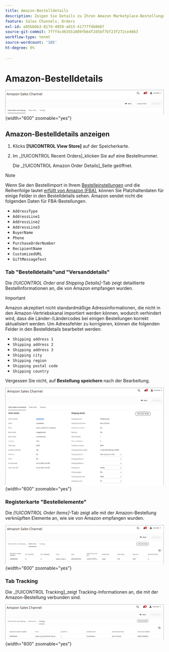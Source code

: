 ```yaml
---
title: Amazon-Bestelldetails
description: Zeigen Sie Details zu Ihren Amazon Marketplace-Bestellungen in der Adobe Commerce oder Magento Open Source Admin an.
feature: Sales Channels, Orders
exl-id: a85bb6b3-817d-4859-a815-41777f4b8667
source-git-commit: 7fff4c463551089fb64f2d5bf7bf23f272ce4663
workflow-type: tm+mt
source-wordcount: '185'
ht-degree: 0%

---
```


# Amazon-Bestelldetails

![Amazon-Bestelldetails](assets/amazon-order-details-header.png){width="600" zoomable="yes"}

## Amazon-Bestelldetails anzeigen

1. Klicks **[!UICONTROL View Store]** auf der Speicherkarte.

1. Im _[!UICONTROL Recent Orders]_klicken Sie auf eine Bestellnummer.

   Die _[!UICONTROL Amazon Order Details]_Seite geöffnet.

>[!NOTE]
>
>Wenn Sie den Bestellimport in Ihrem [Bestelleinstellungen](./order-settings.md) und die Reihenfolge lautet [erfüllt von Amazon (FBA)](./fulfilled-by.md), können Sie Platzhalterdaten für einige Felder in den Bestelldetails sehen. Amazon sendet nicht die folgenden Daten für FBA-Bestellungen.
>
> - `AddressType`
> - `AddressLine1`
> - `AddressLine2`
> - `AddressLine3`
> - `BuyerName`
> - `Phone`
> - `PurchaseOrderNumber`
> - `RecipientName`
> - `CustomizedURL`
> - `GiftMessageText`

### Tab &quot;Bestelldetails&quot;und &quot;Versanddetails&quot;

Die _[!UICONTROL Order and Shipping Details]_-Tab zeigt detaillierte Bestellinformationen an, die von Amazon empfangen wurden.

>[!IMPORTANT]
>
>Amazon akzeptiert nicht standardmäßige Adressinformationen, die nicht in den Amazon-Vertriebskanal importiert werden können, wodurch verhindert wird, dass die Länder-/Ländercodes bei einigen Bestellungen korrekt aktualisiert werden. Um Adressfehler zu korrigieren, können die folgenden Felder in den Bestelldetails bearbeitet werden:
>
>- `Shipping address 1`
>- `Shipping address 2`
>- `Shipping address 3`
>- `Shipping city`
>- `Shipping region`
>- `Shipping postal code`
>- `Shipping country`
>
>Vergessen Sie nicht, auf **Bestellung speichern** nach der Bearbeitung.

![Bestelldetails und Versanddetails](assets/amazon-order-details.png){width="600" zoomable="yes"}

### Registerkarte &quot;Bestellelemente&quot;

Die _[!UICONTROL Order Items]_-Tab zeigt alle mit der Amazon-Bestellung verknüpften Elemente an, wie sie von Amazon empfangen wurden.

![Bestellelementdetails](assets/amazon-order-item-details.png){width="600" zoomable="yes"}

### Tab Tracking

Die _[!UICONTROL Tracking]_zeigt Tracking-Informationen an, die mit der Amazon-Bestellung verbunden sind.

![Tracking-Details](assets/amazon-order-tracking-details.png){width="600" zoomable="yes"}
